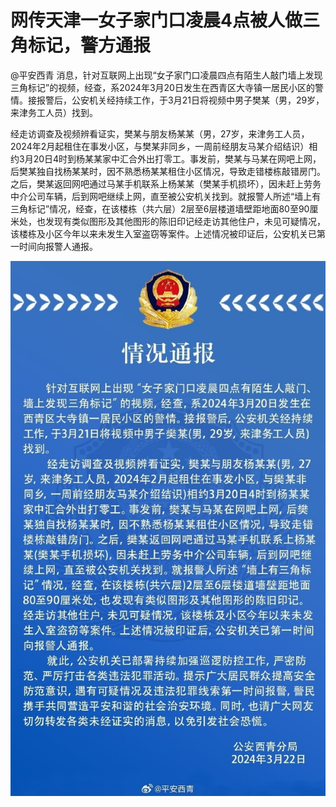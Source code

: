 # 网传天津一女子家门口凌晨4点被人做三角标记，警方通报

@平安西青
消息，针对互联网上出现“女子家门口凌晨四点有陌生人敲门墙上发现三角标记”的视频，经查，系2024年3月20日发生在西青区大寺镇一居民小区的警情。接报警后，公安机关经持续工作，于3月21日将视频中男子樊某（男，29岁，来津务工人员）找到。

经走访调查及视频辨看证实，樊某与朋友杨某某（男，27岁，来津务工人员，2024年2月起租住在事发小区，与樊某非同乡，一周前经朋友马某介绍结识）相约3月20日4时到杨某某家中汇合外出打零工。事发前，樊某与马某在网吧上网，后樊某独自找杨某某时，因不熟悉杨某某租住小区情况，导致走错楼栋敲错房门。之后，樊某返回网吧通过马某手机联系上杨某某（樊某手机损坏），因未赶上劳务中介公司车辆，后到网吧继续上网，直至被公安机关找到。就报警人所述“墙上有三角标记”情况，经查，在该楼栋（共六层）2层至6层楼道墙壁距地面80至90厘米处，也发现有类似图形及其他图形的陈旧印记经走访其他住户，未见可疑情况，该楼栋及小区今年以来未发生入室盗窃等案件。上述情况被印证后，公安机关已第一时间向报警人通报。

![c0ecb8cb7c0c88a52ceac097748cf403.jpg](https://raw.githubusercontent.com/qqhsx/qqnews_image/main/2024/03/22/网传天津一女子家门口凌晨4点被人做三角标记，警方通报/c0ecb8cb7c0c88a52ceac097748cf403.jpg)


